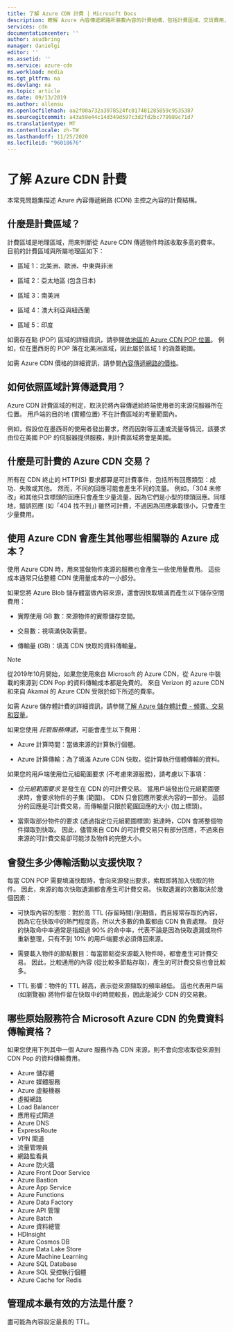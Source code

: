 ```yaml
---
title: 了解 Azure CDN 計費 | Microsoft Docs
description: 瞭解 Azure 內容傳遞網路所裝載內容的計費結構，包括計費區域、交貨費用，以及管理成本。
services: cdn
documentationcenter: ''
author: asudbring
manager: danielgi
editor: ''
ms.assetid: ''
ms.service: azure-cdn
ms.workload: media
ms.tgt_pltfrm: na
ms.devlang: na
ms.topic: article
ms.date: 09/13/2019
ms.author: allensu
ms.openlocfilehash: aa2f00a732a3978524fc017481285859c9535387
ms.sourcegitcommit: a43a59e44c14d349d597c3d2fd2bc779989c71d7
ms.translationtype: MT
ms.contentlocale: zh-TW
ms.lasthandoff: 11/25/2020
ms.locfileid: "96018676"
---
```

# <a name="understanding-azure-cdn-billing"></a>了解 Azure CDN 計費

本常見問題集描述 Azure 內容傳遞網路 (CDN) 主控之內容的計費結構。

## <a name="what-is-a-billing-region"></a>什麼是計費區域？
計費區域是地理區域，用來判斷從 Azure CDN 傳遞物件時該收取多高的費率。 目前的計費區域與所屬地理區如下：

- 區域 1：北美洲、歐洲、中東與非洲

- 區域 2：亞太地區 (包含日本)

- 區域 3：南美洲

- 區域 4：澳大利亞與紐西蘭

- 區域 5：印度

如需存在點 (POP) 區域的詳細資訊，請參閱[依地區的 Azure CDN POP 位置](./cdn-pop-locations.md)。 例如，位在墨西哥的 POP 落在北美洲區域，因此屬於區域 1 的涵蓋範圍。 

如需 Azure CDN 價格的詳細資訊，請參閱[內容傳遞網路的價格](https://azure.microsoft.com/pricing/details/cdn/)。

## <a name="how-are-delivery-charges-calculated-by-region"></a>如何依照區域計算傳遞費用？
Azure CDN 計費區域的判定，取決於將內容傳遞給終端使用者的來源伺服器所在位置。 用戶端的目的地 (實體位置) 不在計費區域的考量範圍內。

例如，假設位在墨西哥的使用者發出要求，然而因對等互連或流量等情況，該要求由位在美國 POP 的伺服器提供服務，則計費區域將會是美國。

## <a name="what-is-a-billable-azure-cdn-transaction"></a>什麼是可計費的 Azure CDN 交易？
所有在 CDN 終止的 HTTP(S) 要求都算是可計費事件，包括所有回應類型：成功、失敗或其他。 然而，不同的回應可能會產生不同的流量。 例如，「304 未修改」和其他只含標頭的回應只會產生少量流量，因為它們是小型的標頭回應。同樣地，錯誤回應 (如「404 找不到」) 雖然可計費，不過因為回應承載很小，只會產生少量費用。

## <a name="what-other-azure-costs-are-associated-with-azure-cdn-use"></a>使用 Azure CDN 會產生其他哪些相關聯的 Azure 成本？
使用 Azure CDN 時，用來當做物件來源的服務也會產生一些使用量費用。 這些成本通常只佔整體 CDN 使用量成本的一小部分。

如果您將 Azure Blob 儲存體當做內容來源，還會因快取填滿而產生以下儲存空間費用：

- 實際使用 GB 數：來源物件的實際儲存空間。

- 交易數：視填滿快取需要。

- 傳輸量 (GB)：填滿 CDN 快取的資料傳輸量。

> [!NOTE]
> 從2019年10月開始，如果您使用來自 Microsoft 的 Azure CDN，從 Azure 中裝載的來源到 CDN Pop 的資料傳輸成本都是免費的。 來自 Verizon 的 azure CDN 和來自 Akamai 的 Azure CDN 受限於如下所述的費率。

如需 Azure 儲存體計費的詳細資訊，請參閱[了解 Azure 儲存體計費 - 頻寬、交易和容量](https://blogs.msdn.microsoft.com/windowsazurestorage/2010/07/08/understanding-windows-azure-storage-billing-bandwidth-transactions-and-capacity/)。

如果您使用 *託管服務傳遞*，可能會產生以下費用：

- Azure 計算時間：當做來源的計算執行個體。

- Azure 計算傳輸：為了填滿 Azure CDN 快取，從計算執行個體傳輸的資料。

如果您的用戶端使用位元組範圍要求 (不考慮來源服務)，請考慮以下事項：

- *位元組範圍要求* 是發生在 CDN 的可計費交易。 當用戶端發出位元組範圍要求時，會要求物件的子集 (範圍)。 CDN 只會回應所要求內容的一部分。 這部分的回應是可計費交易，而傳輸量只限於範圍回應的大小 (加上標頭)。

- 當索取部分物件的要求 (透過指定位元組範圍標頭) 抵達時，CDN 會將整個物件擷取到快取。 因此，儘管來自 CDN 的可計費交易只有部分回應，不過來自來源的可計費交易卻可能涉及物件的完整大小。

## <a name="how-much-transfer-activity-occurs-to-support-the-cache"></a>會發生多少傳輸活動以支援快取？
每當 CDN POP 需要填滿快取時，會向來源發出要求，索取即將加入快取的物件。 因此，來源的每次快取遺漏都會產生可計費交易。 快取遺漏的次數取決於幾個因素：

- 可快取內容的型態：對於高 TTL (存留時間)/到期值，而且經常存取的內容，因為它在快取中的熱門程度高，所以大多數的負載都由 CDN 負責處理。 良好的快取命中率通常是指超過 90% 的命中率，代表不論是因為快取遺漏或物件重新整理，只有不到 10% 的用戶端要求必須傳回來源。

- 需要載入物件的節點數目：每當節點從來源載入物件時，都會產生可計費交易。 因此，比較通用的內容 (從比較多節點存取)，產生的可計費交易也會比較多。

- TTL 影響：物件的 TTL 越高，表示從來源擷取的頻率越低。 這也代表用戶端 (如瀏覽器) 將物件留在快取中的時間較長，因此能減少 CDN 的交易數。

## <a name="which-origin-services-are-eligible-for-free-data-transfer-with-azure-cdn-from-microsoft"></a>哪些原始服務符合 Microsoft Azure CDN 的免費資料傳輸資格？ 
如果您使用下列其中一個 Azure 服務作為 CDN 來源，則不會向您收取從來源到 CDN Pop 的資料傳輸費用。 

- Azure 儲存體
- Azure 媒體服務
- Azure 虛擬機器
- 虛擬網路
- Load Balancer
- 應用程式閘道
- Azure DNS
- ExpressRoute
- VPN 閘道
- 流量管理員
- 網路監看員
- Azure 防火牆
- Azure Front Door Service
- Azure Bastion
- Azure App Service
- Azure Functions
- Azure Data Factory
- Azure API 管理
- Azure Batch 
- Azure 資料總管
- HDInsight
- Azure Cosmos DB
- Azure Data Lake Store
- Azure Machine Learning 
- Azure SQL Database
- Azure SQL 受控執行個體
- Azure Cache for Redis

## <a name="how-do-i-manage-my-costs-most-effectively"></a>管理成本最有效的方法是什麼？
盡可能為內容設定最長的 TTL。